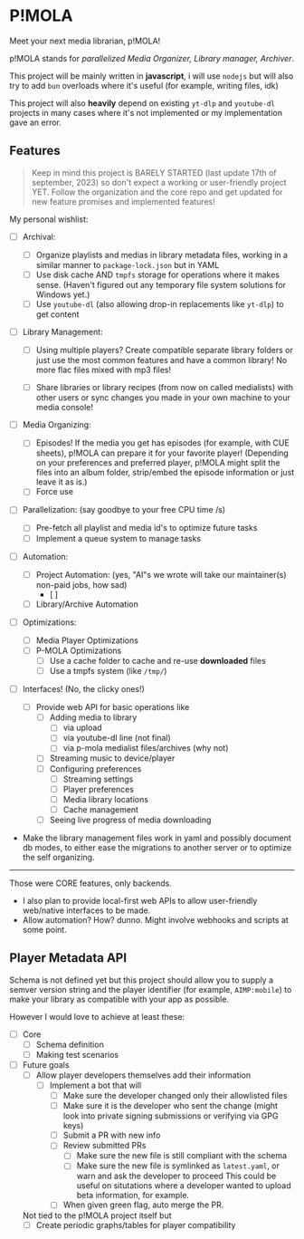 # P!MOLA

Meet your next media librarian, p!MOLA!

p!MOLA stands for _parallelized Media Organizer, Library manager, Archiver_.

This project will be mainly written in **javascript**, i will use `nodejs` but will also try to add `bun` overloads where it's useful (for example, writing files, idk)

This project will also **heavily** depend on existing `yt-dlp` and `youtube-dl` projects in many cases where it's not implemented or my implementation gave an error.

## Features

> Keep in mind this project is BARELY STARTED (last update 17th of september, 2023) so don't expect a working or user-friendly project YET.
> Follow the organization and the core repo and get updated for new feature promises and implemented features!

My personal wishlist:

- [ ] Archival:
  
  - [ ] Organize playlists and medias in library metadata files, working in a similar manner to `package-lock.json` but in YAML
  - [ ] Use disk cache AND `tmpfs` storage for operations where it makes sense. (Haven't figured out any temporary file system solutions for Windows yet.)
  - [ ] Use `youtube-dl` (also allowing drop-in replacements like `yt-dlp`) to get content

- [ ] Library Management:
  
  - [ ] Using multiple players? Create compatible separate library folders or just use the most common features and have a common library!
    No more flac files mixed with mp3 files!

  - [ ] Share libraries or library recipes (from now on called medialists) with other users or sync changes you made in your own machine to your media console!

- [ ] Media Organizing:
  
  - [ ] Episodes!
    If the media you get has episodes (for example, with CUE sheets), p!MOLA can prepare it for your favorite player!
    (Depending on your preferences and preferred player, p!MOLA might split the files into an album folder, strip/embed the episode information or just leave it as is.)
  - [ ] Force use

- [ ] Parallelization:
  (say goodbye to your free CPU time /s)

  - [ ] Pre-fetch all playlist and media id's to optimize future tasks
  - [ ] Implement a queue system to manage tasks

- [ ] Automation:
  
  - [ ] Project Automation:
    (yes, "AI"s we wrote will take our maintainer(s) non-paid jobs, how sad)
    - [ ]
  - [ ] Library/Archive Automation

- [ ] Optimizations:
  
  - [ ] Media Player Optimizations
  - [ ] P-MOLA Optimizations
    - [ ] Use a cache folder to cache and re-use **downloaded** files
    - [ ] Use a tmpfs system (like `/tmp/`)

- [ ] Interfaces! (No, the clicky ones!)
  
  - [ ] Provide web API for basic operations like
    - [ ] Adding media to library
      - [ ] via upload
      - [ ] via youtube-dl line (not final)
      - [ ] via p-mola medialist files/archives (why not)
    - [ ] Streaming music to device/player
    - [ ] Configuring preferences
      - [ ] Streaming settings
      - [ ] Player preferences
      - [ ] Media library locations
      - [ ] Cache management
    - [ ] Seeing live progress of media downloading

- Make the library management files work in yaml and possibly document db modes, to either ease the migrations to another server or to optimize the self organizing.

---

Those were CORE features, only backends.

- I also plan to provide local-first web APIs to allow user-friendly web/native interfaces to be made.
- Allow automation? How? dunno.
  Might involve webhooks and scripts at some point.

## Player Metadata API

Schema is not defined yet but this project should allow you to supply a semver version string and the player identifier (for example, `AIMP:mobile`) to make your library as compatible with your app as possible.

However I would love to achieve at least these:

- [ ] Core
  - [ ] Schema definition
  - [ ] Making test scenarios
- [ ] Future goals
  - [ ] Allow player developers themselves add their information
    - [ ] Implement a bot that will
      - [ ] Make sure the developer changed only their allowlisted files
      - [ ] Make sure it is the developer who sent the change (might look into private signing submissions or verifying via GPG keys)
      - [ ] Submit a PR with new info
      - [ ] Review submitted PRs
        - [ ] Make sure the new file is still compliant with the schema
        - [ ] Make sure the new file is symlinked as `latest.yaml`, or warn and ask the developer to proceed
          This could be useful on situtations where a developer wanted to upload beta information, for example.
      - [ ] When given green flag, auto merge the PR.

  Not tied to the p!MOLA project itself but
  - [ ] Create periodic graphs/tables for player compatibility
